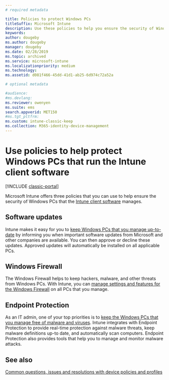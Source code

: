```yaml
---
# required metadata

title: Policies to protect Windows PCs
titleSuffix: Microsoft Intune
description: Use these policies to help you ensure the security of Windows PCs when they are managed by the Intune client software.
keywords:
author: dougeby
ms.author: dougeby
manager: dougeby
ms.date: 02/28/2019
ms.topic: archived
ms.service: microsoft-intune
ms.localizationpriority: medium
ms.technology:
ms.assetid: d081f466-45dd-41d1-ab25-6d974c72a52a

# optional metadata

#audience:
#ms.devlang:
ms.reviewer: owenyen
ms.suite: ems
search.appverid: MET150
#ms.tgt_pltfrm:
ms.custom: intune-classic-keep
ms.collection: M365-identity-device-management
---
```


# Use policies to help protect Windows PCs that run the Intune client software

[!INCLUDE [classic-portal](../intune/includes/classic-portal.md)]

Microsoft Intune offers three policies that you can use to help ensure the security of Windows PCs that the [Intune client software](../manage-windows-pcs-with-microsoft-intune.md) manages.


## Software updates

Intune makes it easy for you to [keep Windows PCs that you manage up-to-date](../keep-windows-pcs-up-to-date-with-software-updates-in-microsoft-intune.md) by informing you when important software updates from Microsoft and other companies are available. You can then approve or decline these updates. Approved updates will automatically be installed on all applicable PCs.

## Windows Firewall

The Windows Firewall helps to keep hackers, malware, and other threats from Windows PCs. With Intune, you can [manage settings and features for the Windows Firewall](../help-protect-windows-pcs-using-windows-firewall-policies-in-microsoft-intune.md) on all PCs that you manage.

## Endpoint Protection

As an IT admin, one of your top priorities is to [keep the Windows PCs that you manage free of malware and viruses](../help-secure-windows-pcs-with-endpoint-protection-for-microsoft-intune.md). Intune integrates with Endpoint Protection to provide real-time protection against malware threats, keep malware definitions up-to date, and automatically scan computers. Endpoint Protection also provides tools that help you to manage and monitor malware attacks.

## See also

[Common questions, issues and resolutions with device policies and profiles](../configuration/device-profile-troubleshoot.md)
